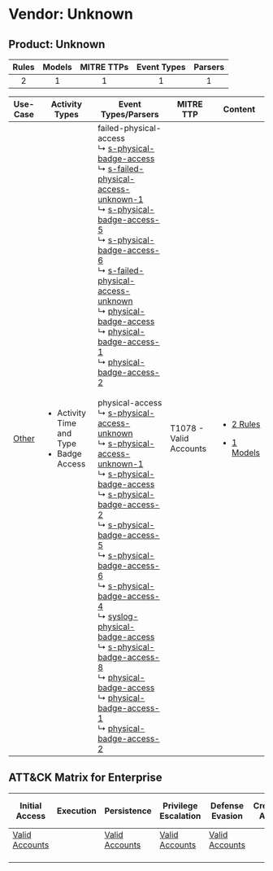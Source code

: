 Vendor: Unknown
===============
Product: Unknown
----------------
| Rules | Models | MITRE TTPs | Event Types | Parsers |
|:-----:|:------:|:----------:|:-----------:|:-------:|
|   2   |   1    |     1      |      1      |    1    |

|                Use-Case                | Activity Types                                                 | Event Types/Parsers                                                                                                                                                                                                                                                                                                                                                                                                                                                                                                                                                                                                                                                                                                                                                                                                                                                                                                                                                                                                                                                                                                                                                                                                                                                                                                                                                                                                                                                                                                                                                                                                                                                                                                                                                                                                                           | MITRE TTP                  | Content                                                                                          |
|:--------------------------------------:| -------------------------------------------------------------- | --------------------------------------------------------------------------------------------------------------------------------------------------------------------------------------------------------------------------------------------------------------------------------------------------------------------------------------------------------------------------------------------------------------------------------------------------------------------------------------------------------------------------------------------------------------------------------------------------------------------------------------------------------------------------------------------------------------------------------------------------------------------------------------------------------------------------------------------------------------------------------------------------------------------------------------------------------------------------------------------------------------------------------------------------------------------------------------------------------------------------------------------------------------------------------------------------------------------------------------------------------------------------------------------------------------------------------------------------------------------------------------------------------------------------------------------------------------------------------------------------------------------------------------------------------------------------------------------------------------------------------------------------------------------------------------------------------------------------------------------------------------------------------------------------------------------------------------------- | -------------------------- | ------------------------------------------------------------------------------------------------ |
| [Other](../../../UseCases/uc_other.md) | <ul><li>Activity Time  and Type</li><li>Badge Access</li></ul> |  failed-physical-access<br> ↳ [s-physical-badge-access](Parsers/parserContent_s-physical-badge-access.md)<br> ↳ [s-failed-physical-access-unknown-1](Parsers/parserContent_s-failed-physical-access-unknown-1.md)<br> ↳ [s-physical-badge-access-5](Parsers/parserContent_s-physical-badge-access-5.md)<br> ↳ [s-physical-badge-access-6](Parsers/parserContent_s-physical-badge-access-6.md)<br> ↳ [s-failed-physical-access-unknown](Parsers/parserContent_s-failed-physical-access-unknown.md)<br> ↳ [physical-badge-access](Parsers/parserContent_physical-badge-access.md)<br> ↳ [physical-badge-access-1](Parsers/parserContent_physical-badge-access-1.md)<br> ↳ [physical-badge-access-2](Parsers/parserContent_physical-badge-access-2.md)<br><br> physical-access<br> ↳ [s-physical-access-unknown](Parsers/parserContent_s-physical-access-unknown.md)<br> ↳ [s-physical-access-unknown-1](Parsers/parserContent_s-physical-access-unknown-1.md)<br> ↳ [s-physical-badge-access](Parsers/parserContent_s-physical-badge-access.md)<br> ↳ [s-physical-badge-access-2](Parsers/parserContent_s-physical-badge-access-2.md)<br> ↳ [s-physical-badge-access-5](Parsers/parserContent_s-physical-badge-access-5.md)<br> ↳ [s-physical-badge-access-6](Parsers/parserContent_s-physical-badge-access-6.md)<br> ↳ [s-physical-badge-access-4](Parsers/parserContent_s-physical-badge-access-4.md)<br> ↳ [syslog-physical-badge-access](Parsers/parserContent_syslog-physical-badge-access.md)<br> ↳ [s-physical-badge-access-8](Parsers/parserContent_s-physical-badge-access-8.md)<br> ↳ [physical-badge-access](Parsers/parserContent_physical-badge-access.md)<br> ↳ [physical-badge-access-1](Parsers/parserContent_physical-badge-access-1.md)<br> ↳ [physical-badge-access-2](Parsers/parserContent_physical-badge-access-2.md)<br> | T1078 - Valid Accounts<br> | [<ul><li>2 Rules</li></ul><ul><li>1 Models</li></ul>](Rules_Models/r_m_unknown_unknown_Other.md) |

ATT&CK Matrix for Enterprise
----------------------------
| Initial Access                                                      | Execution | Persistence                                                         | Privilege Escalation                                                | Defense Evasion                                                     | Credential Access | Discovery | Lateral Movement | Collection | Command and Control | Exfiltration | Impact |
| ------------------------------------------------------------------- | --------- | ------------------------------------------------------------------- | ------------------------------------------------------------------- | ------------------------------------------------------------------- | ----------------- | --------- | ---------------- | ---------- | ------------------- | ------------ | ------ |
| [Valid Accounts](https://attack.mitre.org/techniques/T1078)<br><br> |           | [Valid Accounts](https://attack.mitre.org/techniques/T1078)<br><br> | [Valid Accounts](https://attack.mitre.org/techniques/T1078)<br><br> | [Valid Accounts](https://attack.mitre.org/techniques/T1078)<br><br> |                   |           |                  |            |                     |              |        |